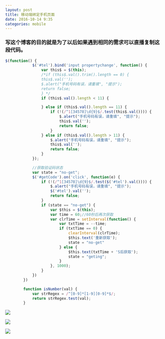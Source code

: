 ```yaml
---
layout: post
title: 移动端绑定手机页面
date: 2016-10-14 9:35
categories: mobile
---
```


### 写这个博客的目的就是为了以后如果遇到相同的需求可以直播复制这段代码。

```js
$(function() {
			$('#tel').bind('input propertychange', function() {
				var this$ = $(this);
				/*if (this$.val().trim().length == 0) {
				this$.val('');
				$.alert("手机号码有误，请重填", "提示");
				return false;
				} */
				if (this$.val().length < 11) {

				} else if (this$.val().length == 11) {
					if (!(/^1[34578]\d{9}$/.test(this$.val()))) {
						$.alert("手机号码有误，请重填", "提示");
						this$.val('');
						return false;
					}
				} else if (this$.val().length > 11) {
					$.alert("手机号码有误，请重填", "提示");
					this$.val('');
					return false;
				}
			});

			//获取验证码状态
			var state = "no-get";
			$('#getCode').on('click', function(e) {
				if (!(/^1[34578]\d{9}$/.test($('#tel').val()))) {
					$.alert("手机号码有误，请重填", "提示");
					$('#tel').val('');
					return false;
				}
				if (state == "no-get") {
					var $this = $(this);
					var time = 60;//60秒后再次获取
					var clrTime = setInterval(function() {
						var txtTime = --time;
						if (txtTime == 0) {
							clearInterval(clrTime);
							$this.text('重新获取');
							state = "no-get"
						} else {
							$this.text(txtTime + 'S后获取');
							state = "geting";
						}
					}, 1000);
				}
			})
		})

		function isNumber(val) {
			var strRegex = /^[0-9]*[1-9][0-9]*$/;
			return strRegex.test(val);
		}
```

![](http://cdn.awbeci.xyz/images/awbeci-xyz/blog/2016-10-14-mobile-bind-1.png)

![](http://cdn.awbeci.xyz/images/awbeci-xyz/blog/2016-10-14-mobile-bind-2.png)

![](http://cdn.awbeci.xyz/images/awbeci-xyz/blog/2016-10-14-mobile-bind-3.png)

